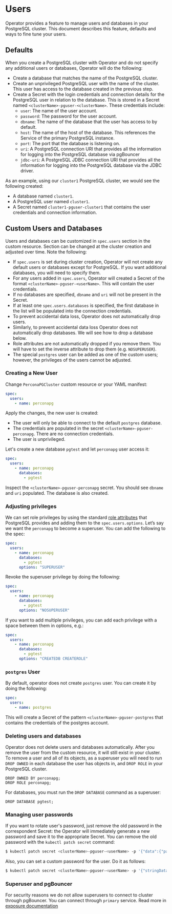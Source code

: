 # Users

Operator provides a feature to manage users and databases in your PostgreSQL cluster. This document describes this feature, defaults and ways to fine tune your users. 

## Defaults

When you create a PostgreSQL cluster with Operator and do not specify any additional users or databases, Operator will do the following:

- Create a database that matches the name of the PostgreSQL cluster.
- Create an unprivileged PostgreSQL user with the name of the cluster. This user has access to the database created in the previous step.
- Create a Secret with the login credentials and connection details for the PostgreSQL user in relation to the database. This is stored in a Secret named `<clusterName>-pguser-<clusterName>`. These credentials include:
  - `user`: The name of the user account.
  - `password`: The password for the user account.
  - `dbname`: The name of the database that the user has access to by default.
  - `host`: The name of the host of the database. This references the Service of the primary PostgreSQL instance.
  - `port`: The port that the database is listening on.
  - `uri`: A PostgreSQL connection URI that provides all the information for logging into the PostgreSQL database via pgBouncer
  - `jdbc-uri`: A PostgreSQL JDBC connection URI that provides all the information for logging into the PostgreSQL database via the JDBC driver.

As an example, using our `cluster1` PostgreSQL cluster, we would see the following created:

- A database named `cluster1`.
- A PostgreSQL user named `cluster1`.
- A Secret named `cluster1-pguser-cluster1` that contains the user credentials and connection information.

## Custom Users and Databases

Users and databases can be customized in `spec.users` section in the custom resource. Section can be changed at the cluster creation and adjusted over time. Note the following:

- If `spec.users` is set during cluster creation, Operator will not create any default users or databases except for PostgreSQL. If you want additional databases, you will need to specify them.
- For any users added in `spec.users`, Operator will created a Secret of the format `<clusterName>-pguser-<userName>`. This will contain the user credentials.
- If no databases are specified, `dbname` and `uri` will not be present in the Secret.
- If at least one `spec.users.databases` is specified, the first database in the list will be populated into the connection credentials.
- To prevent accidental data loss, Operator does not automatically drop users.
- Similarly, to prevent accidental data loss Operator does not automatically drop databases. We will see how to drop a database below.
- Role attributes are not automatically dropped if you remove them. You will have to set the inverse attribute to drop them (e.g. `NOSUPERUSER`).
- The special `postgres` user can be added as one of the custom users; however, the privileges of the users cannot be adjusted.

### Creating a New User

Change `PerconaPGCluster` custom resource or your YAML manifest:

```yaml
spec:
  users:
    - name: perconapg
```

Apply the changes, the new user is created:
- The user will only be able to connect to the default `postgres` database.
- The credentials are populated in the secret `<clusterName>-pguser-perconapg`. There are no connection credentials.
- The user is unprivileged.

Let's create a new database `pgtest` and let `perconapg` user access it:
```yaml
spec:
  users:
    - name: perconapg
      databases: 
        - pgtest 
```

Inspect the `<clusterName>-pguser-perconapg` secret. You should see `dbname` and `uri` populated. The database is also created.

### Adjusting privileges

We can set role privileges by using the standard [role attributes](https://www.postgresql.org/docs/current/role-attributes.html) that PostgreSQL provides and adding them to the `spec.users.options`. Let’s say we want the `perconapg` to become a superuser. You can add the following to the spec:

```yaml
spec:
  users:
    - name: perconapg
      databases:
        - pgtest
      options: "SUPERUSER"
```

Revoke the superuser privilege by doing the following:

```yaml
spec:
  users:
    - name: perconapg
      databases:
        - pgtest
      options: "NOSUPERUSER"
```

If you want to add multiple privileges, you can add each privilege with a space between them in options, e.g.:

```yaml
spec:
  users:
    - name: perconapg
      databases:
        - pgtest
      options: "CREATEDB CREATEROLE"
```

### `postgres` User

By default, operator does not create `postgres` user. You can create it by doing the following:

```yaml
spec:
  users:
    - name: postgres
```

This will create a Secret of the pattern `<clusterName>-pguser-postgres` that contains the credentials of the postgres account. 

### Deleting users and databases

Operator does not delete users and databases automatically. After you remove the user from the custom resource, it will still exist in your cluster. To remove a user and all of its objects, as a superuser you will need to run `DROP OWNED` in each database the user has objects in, and `DROP ROLE` in your PostgreSQL cluster.

```
DROP OWNED BY perconapg;
DROP ROLE perconapg;
```

For databases, you must run the `DROP DATABASE` command as a superuser:
```
DROP DATABASE pgtest;
```

### Managing user passwords

If you want to rotate user's password, just remove the old password in the
correspondent Secret: the Operator will immediately generate a new password
and save it to the appropriate Secret. You can remove the old password with the
`kubectl patch secret` command:

``` {.bash data-prompt="$" }
$ kubectl patch secret <clusterName>-pguser-<userName> -p '{"data":{"password":""}}'
```

Also, you can set a custom password for the user. Do it as follows:

``` {.bash data-prompt="$" }
$ kubectl patch secret <clusterName>-pguser-<userName> -p '{"stringData":{"password":"<custom_password>", "verifier":""}}'
```

### Superuser and pgBouncer

For security reasons we do not allow superusers to connect to cluster through pgBouncer. You can connect through `primary` service. Read more in [exposure documentation](expose.md)

